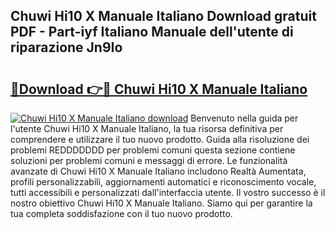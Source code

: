 ## Chuwi Hi10 X Manuale Italiano Download gratuit PDF - Part-iyf Italiano Manuale dell'utente di riparazione Jn9Io

# <h2><a href="http://df961sb.blite.top/?on=Chuwi+Hi10+X+Manuale+Italiano">🔗Download 👉🔴 Chuwi Hi10 X Manuale Italiano</a></h2>

[![Chuwi Hi10 X Manuale Italiano download](https://i.imgur.com/lujVjoI.png)](http://df961sb.blite.top/?on=Chuwi+Hi10+X+Manuale+Italiano)
Benvenuto nella guida per l'utente Chuwi Hi10 X Manuale Italiano, la tua risorsa definitiva per comprendere e utilizzare il tuo nuovo prodotto. Guida alla risoluzione dei problemi REDDDDDDD per problemi comuni questa sezione contiene soluzioni per problemi comuni e messaggi di errore. Le funzionalità avanzate di Chuwi Hi10 X Manuale Italiano includono Realtà Aumentata, profili personalizzabili, aggiornamenti automatici e riconoscimento vocale, tutti accessibili e personalizzati dall'interfaccia utente. Il vostro successo è il nostro obiettivo Chuwi Hi10 X Manuale Italiano. Siamo qui per garantire la tua completa soddisfazione con il tuo nuovo prodotto.
